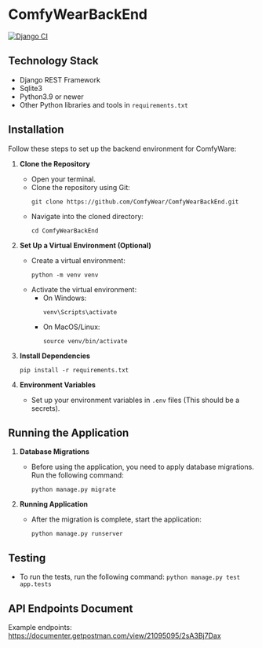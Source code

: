 # ComfyWearBackEnd
[![Django CI](https://github.com/ComfyWear/ComfyWearBackEnd/actions/workflows/django.yml/badge.svg)](https://github.com/ComfyWear/ComfyWearBackEnd/actions/workflows/django.yml)
## Technology Stack
- Django REST Framework
- Sqlite3
- Python3.9 or newer
- Other Python libraries and tools in `requirements.txt`

## Installation
Follow these steps to set up the backend environment for ComfyWare:

1. **Clone the Repository**
   - Open your terminal.
   - Clone the repository using Git:
     ```
     git clone https://github.com/ComfyWear/ComfyWearBackEnd.git
     ```
   - Navigate into the cloned directory:
     ```
     cd ComfyWearBackEnd
     ```

2. **Set Up a Virtual Environment (Optional)**
   - Create a virtual environment:
     ```
     python -m venv venv
     ```
   - Activate the virtual environment:
     - On Windows:
       ```
       venv\Scripts\activate
       ```
     - On MacOS/Linux:
       ```
       source venv/bin/activate
       ```

3. **Install Dependencies**
     ```
     pip install -r requirements.txt
     ```
4. **Environment Variables**
   - Set up your environment variables in `.env` files (This should be a secrets).

## Running the Application
1. **Database Migrations**
   - Before using the application, you need to apply database migrations. Run the following command:
     ```
     python manage.py migrate
     ```

2. **Running Application**
   - After the migration is complete, start the application:
     ```
     python manage.py runserver
     ```

## Testing
   - To run the tests, run the following command:
    ```
    python manage.py test app.tests
    ```


## API Endpoints Document
Example endpoints:
https://documenter.getpostman.com/view/21095095/2sA3Bj7Dax